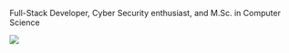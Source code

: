 Full-Stack Developer, Cyber Security enthusiast, and M.Sc. in Computer Science

<image src="https://www.hackthebox.eu/badge/image/1605342" href="https://app.hackthebox.com/profile/1605342">
